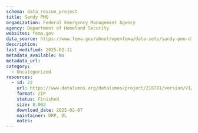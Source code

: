 ```yaml
---
schema: data_rescue_project 
title: Sandy PMO
organization: Federal Emergency Management Agency
agency: Department of Homeland Security
websites: fema.gov
data_source: https://www.fema.gov/about/openfema/data-sets/sandy-pmo-disaster-relief-appropriations-act-2013-sandy-supplemental-bill
description: 
last_modified: 2025-02-11
metadata_available: No
metadata_url: 
category:
  - Uncategorized
resources:
  - id: 22
    url: https://www.datalumos.org/datalumos/project/218701/version/V1/view
    format: ZIP
    status: Finished
    size: 0.002
    download_date: 2025-02-07
    maintainer: DRP, DL
    notes: 
---
```

